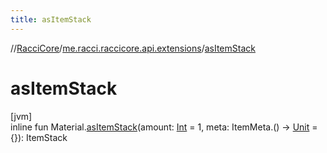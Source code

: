```yaml
---
title: asItemStack
---
```

//[RacciCore](../../index.html)/[me.racci.raccicore.api.extensions](index.html)/[asItemStack](as-item-stack.html)



# asItemStack



[jvm]\
inline fun Material.[asItemStack](as-item-stack.html)(amount: [Int](https://kotlinlang.org/api/latest/jvm/stdlib/kotlin/-int/index.html) = 1, meta: ItemMeta.() -&gt; [Unit](https://kotlinlang.org/api/latest/jvm/stdlib/kotlin/-unit/index.html) = {}): ItemStack




